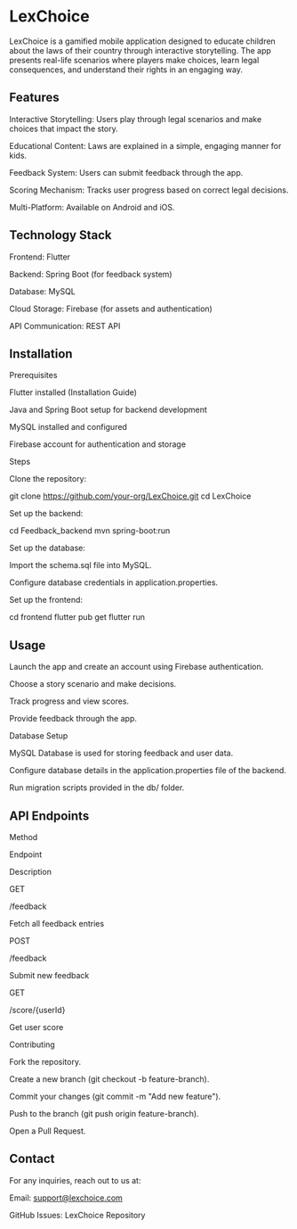 # LexChoice

LexChoice is a gamified mobile application designed to educate children about the laws of their country through interactive storytelling. The app presents real-life scenarios where players make choices, learn legal consequences, and understand their rights in an engaging way.


## Features

Interactive Storytelling: Users play through legal scenarios and make choices that impact the story.

Educational Content: Laws are explained in a simple, engaging manner for kids.

Feedback System: Users can submit feedback through the app.

Scoring Mechanism: Tracks user progress based on correct legal decisions.

Multi-Platform: Available on Android and iOS.

## Technology Stack

Frontend: Flutter

Backend: Spring Boot (for feedback system)

Database: MySQL

Cloud Storage: Firebase (for assets and authentication)

API Communication: REST API

## Installation

Prerequisites

Flutter installed (Installation Guide)

Java and Spring Boot setup for backend development

MySQL installed and configured

Firebase account for authentication and storage

Steps

Clone the repository:

git clone https://github.com/your-org/LexChoice.git
cd LexChoice

Set up the backend:

cd Feedback_backend
mvn spring-boot:run

Set up the database:

Import the schema.sql file into MySQL.

Configure database credentials in application.properties.

Set up the frontend:

cd frontend
flutter pub get
flutter run

## Usage

Launch the app and create an account using Firebase authentication.

Choose a story scenario and make decisions.

Track progress and view scores.

Provide feedback through the app.

Database Setup

MySQL Database is used for storing feedback and user data.

Configure database details in the application.properties file of the backend.

Run migration scripts provided in the db/ folder.

## API Endpoints

Method

Endpoint

Description

GET

/feedback

Fetch all feedback entries

POST

/feedback

Submit new feedback

GET

/score/{userId}

Get user score

Contributing

Fork the repository.

Create a new branch (git checkout -b feature-branch).

Commit your changes (git commit -m "Add new feature").

Push to the branch (git push origin feature-branch).

Open a Pull Request.

## Contact

For any inquiries, reach out to us at:

Email: support@lexchoice.com

GitHub Issues: LexChoice Repository
